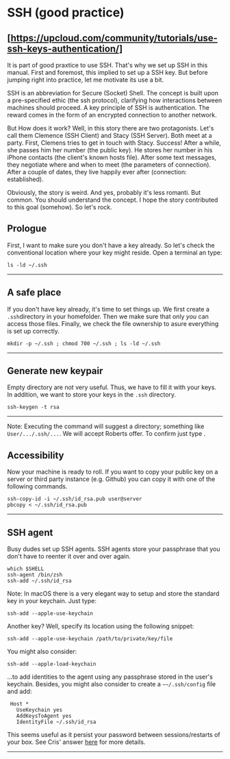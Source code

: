 # SSH (good practice)
[https://upcloud.com/community/tutorials/use-ssh-keys-authentication/]
---

It is part of good praxtice to use SSH. That's why we set up SSH in this
manual. First and foremost, this implied to set up a SSH key. But before
jumping right into practice, let me motivate its use a bit.

SSH is an abbreviation for Secure (Socket) Shell. The concept is built upon a
pre-specified ethic (the ssh protocol), clarifying how interactions between
machines should proceed. A key principle of SSH is authentication. The reward
comes in the form of an encrypted connection to another network.

But How does it work? Well, in this story there are two protagonists. Let's
call them Clemence (SSH Client) and Stacy (SSH Server). Both meet at a party.
First, Clemens tries to get in touch with Stacy. Success! After a while, she
passes him her number (the public key). He stores her number in his iPhone
contacts (the client's known hosts file). After some text messages, they
negotiate where and when to meet (the parameters of connection). After a couple
of dates, they live happily ever after (connection: established).

Obviously, the story is weird. And yes, probably it's less romanti. But common.
You should understand the concept. I hope the story contributed to this
goal (somehow). So let's rock.

## Prologue 

First, I want to make sure you don't have a key already. So let's check the
conventional location where your key might reside. Open a terminal an type:

```
ls -ld ~/.ssh 
```
---

## A safe place 

If you don't have key already, it's time to set things up. We first create a
`.ssh`directory in your homefolder. Then we make sure that only *you* can
access those files. Finally, we check the file ownership to asure everything is
set up correctly.

```
mkdir -p ~/.ssh ; chmod 700 ~/.ssh ; ls -ld ~/.ssh
```

---

## Generate new keypair

Empty directory are not very useful. Thus, we have to fill it with your keys.
In addition, we want to store your keys in the `.ssh` directory.

```
ssh-keygen -t rsa
```
---

Note: Executing the command will suggest a directory; something like
`User/.../.ssh/...`.  We will accept Roberts offer. To confirm just type
<Enter>. 

## Accessibility 

Now your machine is ready to roll. If you want to copy your public key on a
server or third party instance (e.g. Github) you can copy it with one of the
following commands.

```
ssh-copy-id -i ~/.ssh/id_rsa.pub user@server
pbcopy < ~/.ssh/id_rsa.pub
```
---

## SSH agent

Busy dudes set up SSH agents. SSH agents store your passphrase that you don't
have to reenter it over and over again. 

```
which $SHELL
ssh-agent /bin/zsh
ssh-add ~/.ssh/id_rsa
```
 
Note: In macOS there is a very elegant way to setup and store the standard key
in your keychain. Just type:

```
ssh-add --apple-use-keychain
```

Another key? Well, specify its location using the following snippet:

```
ssh-add --apple-use-keychain /path/to/private/key/file
```

You might also consider:

```
ssh-add --apple-load-keychain
```

...to add identities to the agent using any passphrase stored in the user's
keychain. Besides, you might also consider to create a `~~/.ssh/config` file
and add:

```
 Host *
   UseKeychain yes
   AddKeysToAgent yes
   IdentityFile ~/.ssh/id_rsa
```

This seems useful as it persist your password between sessions/restarts of your
box. See Cris' answer
[here](https://superuser.com/questions/88470/how-to-use-mac-os-x-keychain-with-ssh-keys)
for more details.

---

